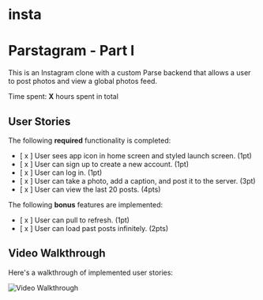 # insta
# Parstagram - Part I

This is an Instagram clone with a custom Parse backend that allows a user to post photos and view a global photos feed.

Time spent: **X** hours spent in total

## User Stories

The following **required** functionality is completed:

- [ x ] User sees app icon in home screen and styled launch screen. (1pt)
- [ x ] User can sign up to create a new account. (1pt)
- [ x ] User can log in. (1pt)
- [ x ] User can take a photo, add a caption, and post it to the server. (3pt)
- [ x ] User can view the last 20 posts. (4pts)

The following **bonus** features are implemented:

- [ x ] User can pull to refresh. (1pt)
- [ x ] User can load past posts infinitely. (2pts)

## Video Walkthrough

Here's a walkthrough of implemented user stories:

<img src='https://i.imgur.com/UGH9rlc.gif' title='Video Walkthrough' width='' alt='Video Walkthrough' />
